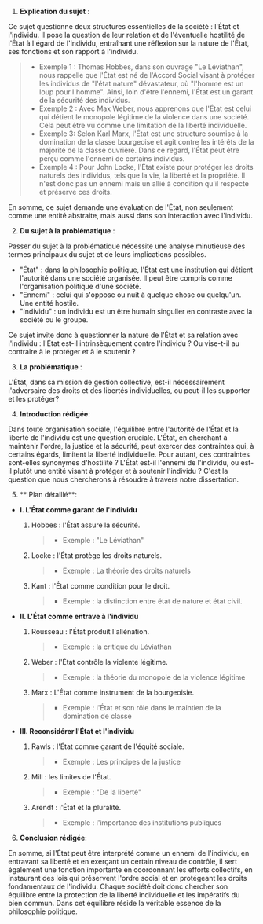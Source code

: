 1. **Explication du sujet** :

Ce sujet questionne deux structures essentielles de la société : l'État et l'individu. Il pose la question de leur relation et de l'éventuelle hostilité de l'État à l'égard de l'individu, entraînant une réflexion sur la nature de l'État, ses fonctions et son rapport à l'individu.

> - Exemple 1 : Thomas Hobbes, dans son ouvrage "Le Léviathan", nous rappelle que l'État est né de l'Accord Social visant à protéger les individus de "l'état nature" dévastateur, où "l'homme est un loup pour l'homme". Ainsi, loin d'être l'ennemi, l'État est un garant de la sécurité des individus.
> - Exemple 2 : Avec Max Weber, nous apprenons que l'État est celui qui détient le monopole légitime de la violence dans une société. Cela peut être vu comme une limitation de la liberté individuelle.
> - Exemple 3: Selon Karl Marx, l'État est une structure soumise à la domination de la classe bourgeoise et agit contre les intérêts de la majorité de la classe ouvrière. Dans ce regard, l'État peut être perçu comme l'ennemi de certains individus.
> - Exemple 4 : Pour John Locke, l'État existe pour protéger les droits naturels des individus, tels que la vie, la liberté et la propriété. Il n'est donc pas un ennemi mais un allié à condition qu'il respecte et préserve ces droits.

En somme, ce sujet demande une évaluation de l'État, non seulement comme une entité abstraite, mais aussi dans son interaction avec l'individu.

2. **Du sujet à la problématique** :

Passer du sujet à la problématique nécessite une analyse minutieuse des termes principaux du sujet et de leurs implications possibles. 

- "État" : dans la philosophie politique, l'État est une institution qui détient l'autorité dans une société organisée. Il peut être compris comme l'organisation politique d'une société.
- "Ennemi" : celui qui s'oppose ou nuit à quelque chose ou quelqu'un. Une entité hostile.
- "Individu" : un individu est un être humain singulier en contraste avec la société ou le groupe. 

Ce sujet invite donc à questionner la nature de l'État et sa relation avec l'individu : l'État est-il intrinsèquement contre l'individu ? Ou vise-t-il au contraire à le protéger et à le soutenir ?

3. **La problématique** :

L'État, dans sa mission de gestion collective, est-il nécessairement l'adversaire des droits et des libertés individuelles, ou peut-il les supporter et les protéger?

4. **Introduction rédigée**: 

Dans toute organisation sociale, l'équilibre entre l'autorité de l'État et la liberté de l'individu est une question cruciale. L'État, en cherchant à maintenir l'ordre, la justice et la sécurité, peut exercer des contraintes qui, à certains égards, limitent la liberté individuelle. Pour autant, ces contraintes sont-elles synonymes d'hostilité ? L'État est-il l'ennemi de l'individu, ou est-il plutôt une entité visant à protéger et à soutenir l'individu ? C'est la question que nous chercherons à résoudre à travers notre dissertation.

5. ** Plan détaillé**:

* **I. L'État comme garant de l'individu**

    1. Hobbes : l'État assure la sécurité.
          > - Exemple : "Le Léviathan"
    
    2. Locke : l'État protège les droits naturels.
          > - Exemple : La théorie des droits naturels
    
    3. Kant : l'État comme condition pour le droit.
          > - Exemple : la distinction entre état de nature et état civil.

* **II. L'État comme entrave à l'individu**

    1. Rousseau : l'État produit l'aliénation.
          > - Exemple : la critique du Léviathan
    
    2. Weber : l'État contrôle la violente légitime.
          > - Exemple : la théorie du monopole de la violence légitime
    
    3. Marx : L'État comme instrument de la bourgeoisie.
          > - Exemple : l'État et son rôle dans le maintien de la domination de classe

* **III. Reconsidérer l'État et l'individu**

    1. Rawls : l'État comme garant de l'équité sociale.
          > - Exemple : Les principes de la justice
    
    2. Mill : les limites de l'État.
          > - Exemple : "De la liberté"
    
    3. Arendt : l'État et la pluralité.
          > - Exemple :  l'importance des institutions publiques

6. **Conclusion rédigée**: 

En somme, si l'État peut être interprété comme un ennemi de l'individu, en entravant sa liberté et en exerçant un certain niveau de contrôle, il sert également une fonction importante en coordonnant les efforts collectifs, en instaurant des lois qui préservent l'ordre social et en protégeant les droits fondamentaux de l'individu. Chaque société doit donc chercher son équilibre entre la protection de la liberté individuelle et les impératifs du bien commun. Dans cet équilibre réside la véritable essence de la philosophie politique.

